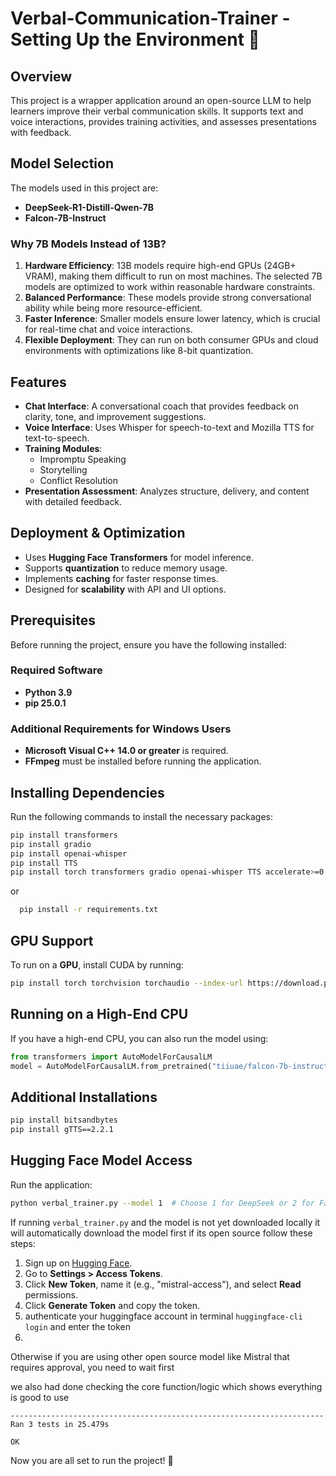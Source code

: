 # Verbal-Communication-Trainer - Setting Up the Environment 🚀

## Overview
This project is a wrapper application around an open-source LLM to help learners improve their verbal communication skills. It supports text and voice interactions, provides training activities, and assesses presentations with feedback.

## Model Selection
The models used in this project are:
- **DeepSeek-R1-Distill-Qwen-7B**
- **Falcon-7B-Instruct**

### Why 7B Models Instead of 13B?
1. **Hardware Efficiency**: 13B models require high-end GPUs (24GB+ VRAM), making them difficult to run on most machines. The selected 7B models are optimized to work within reasonable hardware constraints.
2. **Balanced Performance**: These models provide strong conversational ability while being more resource-efficient.
3. **Faster Inference**: Smaller models ensure lower latency, which is crucial for real-time chat and voice interactions.
4. **Flexible Deployment**: They can run on both consumer GPUs and cloud environments with optimizations like 8-bit quantization.

## Features
- **Chat Interface**: A conversational coach that provides feedback on clarity, tone, and improvement suggestions.
- **Voice Interface**: Uses Whisper for speech-to-text and Mozilla TTS for text-to-speech.
- **Training Modules**:
  - Impromptu Speaking
  - Storytelling
  - Conflict Resolution
- **Presentation Assessment**: Analyzes structure, delivery, and content with detailed feedback.

## Deployment & Optimization
- Uses **Hugging Face Transformers** for model inference.
- Supports **quantization** to reduce memory usage.
- Implements **caching** for faster response times.
- Designed for **scalability** with API and UI options.



## Prerequisites
Before running the project, ensure you have the following installed:

### Required Software
- **Python 3.9**
- **pip 25.0.1**

### Additional Requirements for Windows Users
- **Microsoft Visual C++ 14.0 or greater** is required.
- **FFmpeg** must be installed before running the application.

## Installing Dependencies
Run the following commands to install the necessary packages:

```sh
pip install transformers
pip install gradio
pip install openai-whisper
pip install TTS
pip install torch transformers gradio openai-whisper TTS accelerate>=0.26.0
```
or 
 ```bash
   pip install -r requirements.txt
 ```

## GPU Support
To run on a **GPU**, install CUDA by running:
```sh
pip install torch torchvision torchaudio --index-url https://download.pytorch.org/whl/cu121
```

## Running on a High-End CPU
If you have a high-end CPU, you can also run the model using:
```python
from transformers import AutoModelForCausalLM
model = AutoModelForCausalLM.from_pretrained("tiiuae/falcon-7b-instruct", device_map="cpu")
```

## Additional Installations
```sh
pip install bitsandbytes
pip install gTTS==2.2.1
```

## Hugging Face Model Access

Run the application:
   ```bash
   python verbal_trainer.py --model 1  # Choose 1 for DeepSeek or 2 for Falcon
   ```
If running `verbal_trainer.py` and the model is not yet downloaded locally it will automatically download the model first if its open source
follow these steps:
1. Sign up on [Hugging Face](https://huggingface.co/).
2. Go to **Settings > Access Tokens**.
3. Click **New Token**, name it (e.g., "mistral-access"), and select **Read** permissions.
4. Click **Generate Token** and copy the token.
5. authenticate your huggingface account in terminal ```huggingface-cli login``` and enter the token
6. 
Otherwise if you are using other open source model like Mistral that requires approval, you need to wait first

we also had done checking the core function/logic which shows everything is good to use
``` 
----------------------------------------------------------------------
Ran 3 tests in 25.479s

OK
```


Now you are all set to run the project! 🚀

